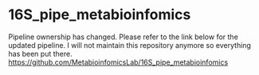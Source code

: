 # 16S_pipe_metabioinfomics
Pipeline ownership has changed. Please refer to the link below for the updated pipeline. I will not maintain this repository anymore so everything has been put there. 
https://github.com/MetabioinfomicsLab/16S_pipe_metabioinfomics
